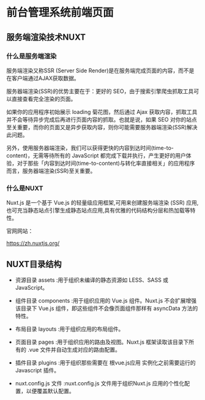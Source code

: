 # 前台管理系统前端页面
## 服务端渲染技术NUXT
### 什么是服务端渲染
服务端渲染又称SSR (Server Side Render)是在服务端完成页面的内容，而不是在客户端通过AJAX获取数据。

服务器端渲染(SSR)的优势主要在于：更好的 SEO，由于搜索引擎爬虫抓取工具可以直接查看完全渲染的页面。

如果你的应用程序初始展示 loading 菊花图，然后通过 Ajax 获取内容，抓取工具并不会等待异步完成后再进行页面内容的抓取。也就是说，如果 SEO 对你的站点至关重要，而你的页面又是异步获取内容，则你可能需要服务器端渲染(SSR)解决此问题。

另外，使用服务器端渲染，我们可以获得更快的内容到达时间(time-to-content)，无需等待所有的 JavaScript 都完成下载并执行，产生更好的用户体验，对于那些「内容到达时间(time-to-content)与转化率直接相关」的应用程序而言，服务器端渲染(SSR)至关重要。

### 什么是NUXT
Nuxt.js 是一个基于 Vue.js 的轻量级应用框架,可用来创建服务端渲染 (SSR) 应用,也可充当静态站点引擎生成静态站点应用,具有优雅的代码结构分层和热加载等特性。

官网网站：

https://zh.nuxtjs.org/
## NUXT目录结构
- 资源目录 assets :用于组织未编译的静态资源如 LESS、SASS 或 JavaScript。


- 组件目录 components :用于组织应用的 Vue.js 组件。Nuxt.js 不会扩展增强该目录下 Vue.js 组件，即这些组件不会像页面组件那样有 asyncData 方法的特性。


- 布局目录 layouts :用于组织应用的布局组件。


- 页面目录 pages :用于组织应用的路由及视图。Nuxt.js 框架读取该目录下所有的 .vue 文件并自动生成对应的路由配置。


- 插件目录 plugins :用于组织那些需要在 根vue.js应用 实例化之前需要运行的 Javascript 插件。


- nuxt.config.js 文件 :nuxt.config.js 文件用于组织Nuxt.js 应用的个性化配置，以便覆盖默认配置。
